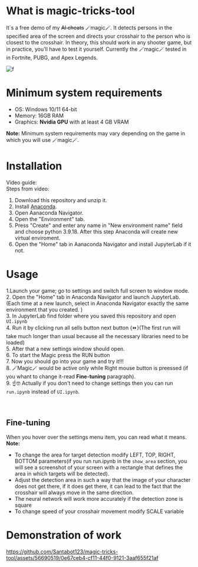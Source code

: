 # What is magic-tricks-tool

It`s a free demo of my ~~AI cheats~~ 🪄magic🪄. It detects persons in the specified area of the screen and directs your crosshair to the person who is closest to the crosshair. In theory, this should work in any shooter game, but in practice, you'll have to test it yourself. Сurrently the 🪄magic🪄 tested in in Fortnite, PUBG, and Apex Legends.

![f](https://github.com/Santabot123/magic-tricks-tool/assets/56690519/61458ba0-acc2-4021-bf61-055326fb9385)

# Minimum system requirements
- OS: Windows 10/11 64-bit
- Memory: 16GB RAM
- Graphics: **Nvidia GPU** with at least 4 GB VRAM

**Note:** Minimum system requirements may vary depending on the game in which you will use 🪄magic🪄.

# Installation 
Video guide:
<br>
Steps from video:
1. Download this repository and unzip it.
2. Install  [Anaconda](https://www.anaconda.com/download).
3. Open Aanaconda Navigator.
4. Open the "Environment" tab.
5. Press "Create" and enter any name in "New environment name" field and choose python 3.9.18. After this step Anaconda will create new virtual enviroment.
6. Open the "Home" tab in  Aanaconda Navigator and install JupyterLab if it not.

# Usage

1.Launch your game; go to settings and switch full screen to window mode. <br>
2. Open the "Home" tab in  Anaconda Navigator and launch JupyterLab.(Each time at a new launch, select in Anaconda Navigator exactly the same environment that you created. ) <br>
3. In JupyterLab find folder where you saved this repository and open ```UI.ipynb``` <br>
4. Run it by clicking run all sells button next button {⏩}(The first run will take much longer than usual because all the necessary libraries need to be loaded) <br>
5. After that a new settings window should open. <br>
6. To start the Magic press the RUN button  <br>
7. Now you should go into your game and try it!!!<br>
8. 🪄Magic🪄 would be active only while Right mouse button is preessed (if you whant to change it-read **Fine-tuning** paragraph).<br>
9. ☝️🤓 Actually if you don't need to change settings then you can run ```run.ipynb``` instead of ```UI.ipynb```. <br>
<br>
<br>

## Fine-tuning
When you hover over the settings menu item, you can read what it means.
**Note:**
- To change the area for target detection modify LEFT, TOP, RIGHT, BOTTOM parameters(if you run run.ipynb in the ```show_area``` section, you will see a screenshot of your screen with a rectangle that defines the area in which targets will be detected).
- Adjust the detection area in such a way that the image of your character does not get there, if it does get there, it can lead to the fact that the crosshair will always move in the same direction.
- The neural network will work more accurately if the detection zone is square
- To change speed of your crosshair movement modify SCALE variable 


# Demonstration of work

https://github.com/Santabot123/magic-tricks-tool/assets/56690519/0e67ceb4-cf11-44f0-9121-3aaf655f21af






 

